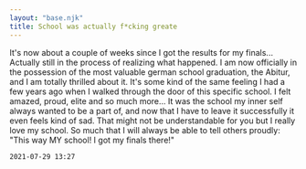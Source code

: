 ```yaml
---
layout: "base.njk"
title: School was actually f*cking greate
---
```


It's now about a couple of weeks since I got the results for my finals... Actually still in the process of realizing what happened.
I am now officially in the possession of the most valuable german school graduation, the Abitur, and I am totally thrilled about it.
It's some kind of the same feeling I had a few years ago when I walked through the door of this specific school. I felt amazed, proud, elite and so much more... It was the school my inner self always wanted to be a part of, and now that I have to leave it successfully it even feels kind of sad. That might not be understandable for you but I really love my school. So much that I will always be able to tell others proudly: "This way MY school! I got my finals there!"

`2021-07-29 13:27`